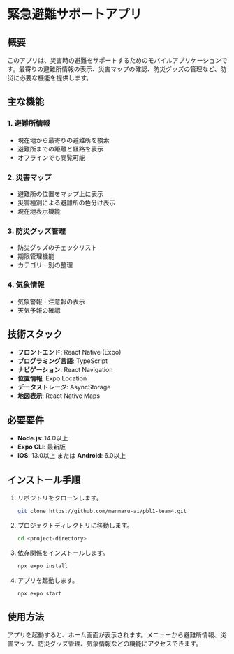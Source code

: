 # 緊急避難サポートアプリ

## 概要
このアプリは、災害時の避難をサポートするためのモバイルアプリケーションです。最寄りの避難所情報の表示、災害マップの確認、防災グッズの管理など、防災に必要な機能を提供します。

## 主な機能

### 1. 避難所情報
- 現在地から最寄りの避難所を検索
- 避難所までの距離と経路を表示
- オフラインでも閲覧可能

### 2. 災害マップ
- 避難所の位置をマップ上に表示
- 災害種別による避難所の色分け表示
- 現在地表示機能

### 3. 防災グッズ管理
- 防災グッズのチェックリスト
- 期限管理機能
- カテゴリー別の整理

### 4. 気象情報
- 気象警報・注意報の表示
- 天気予報の確認

## 技術スタック
- **フロントエンド**: React Native (Expo)
- **プログラミング言語**: TypeScript
- **ナビゲーション**: React Navigation
- **位置情報**: Expo Location
- **データストレージ**: AsyncStorage
- **地図表示**: React Native Maps

## 必要要件
- **Node.js**: 14.0以上
- **Expo CLI**: 最新版
- **iOS**: 13.0以上 または **Android**: 6.0以上

## インストール手順
1. リポジトリをクローンします。
   ```bash
   git clone https://github.com/manmaru-ai/pbl1-team4.git
   ```
2. プロジェクトディレクトリに移動します。
   ```bash
   cd <project-directory>
   ```
3. 依存関係をインストールします。
   ```bash
   npx expo install
   ```
4. アプリを起動します。
   ```bash
   npx expo start
   ```

## 使用方法
アプリを起動すると、ホーム画面が表示されます。メニューから避難所情報、災害マップ、防災グッズ管理、気象情報などの機能にアクセスできます。
